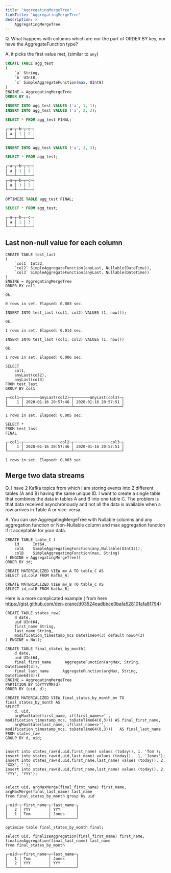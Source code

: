 ```yaml
---
title: "AggregatingMergeTree"
linkTitle: "AggregatingMergeTree"
description: >
    AggregatingMergeTree
---
```

Q. What happens with columns which are nor the part of ORDER BY key, nor have the AggregateFunction type?

A. it picks the first value met, (similar to `any`)

```sql
CREATE TABLE agg_test
(
    `a` String,
    `b` UInt8,
    `c` SimpleAggregateFunction(max, UInt8)
)
ENGINE = AggregatingMergeTree
ORDER BY a;

INSERT INTO agg_test VALUES ('a', 1, 1);
INSERT INTO agg_test VALUES ('a', 2, 2);

SELECT * FROM agg_test FINAL;

┌─a─┬─b─┬─c─┐
│ a │ 1 │ 2 │
└───┴───┴───┘

INSERT INTO agg_test VALUES ('a', 3, 3);

SELECT * FROM agg_test;

┌─a─┬─b─┬─c─┐
│ a │ 1 │ 2 │
└───┴───┴───┘
┌─a─┬─b─┬─c─┐
│ a │ 3 │ 3 │
└───┴───┴───┘

OPTIMIZE TABLE agg_test FINAL;

SELECT * FROM agg_test;

┌─a─┬─b─┬─c─┐
│ a │ 1 │ 3 │
└───┴───┴───┘
```

## Last non-null value for each column

```
CREATE TABLE test_last
(
    `col1` Int32,
    `col2` SimpleAggregateFunction(anyLast, Nullable(DateTime)),
    `col3` SimpleAggregateFunction(anyLast, Nullable(DateTime))
)
ENGINE = AggregatingMergeTree
ORDER BY col1

Ok.

0 rows in set. Elapsed: 0.003 sec.

INSERT INTO test_last (col1, col2) VALUES (1, now());

Ok.

1 rows in set. Elapsed: 0.014 sec.

INSERT INTO test_last (col1, col3) VALUES (1, now())

Ok.

1 rows in set. Elapsed: 0.006 sec.

SELECT
    col1,
    anyLast(col2),
    anyLast(col3)
FROM test_last
GROUP BY col1

┌─col1─┬───────anyLast(col2)─┬───────anyLast(col3)─┐
│    1 │ 2020-01-16 20:57:46 │ 2020-01-16 20:57:51 │
└──────┴─────────────────────┴─────────────────────┘

1 rows in set. Elapsed: 0.005 sec.

SELECT *
FROM test_last
FINAL

┌─col1─┬────────────────col2─┬────────────────col3─┐
│    1 │ 2020-01-16 20:57:46 │ 2020-01-16 20:57:51 │
└──────┴─────────────────────┴─────────────────────┘

1 rows in set. Elapsed: 0.003 sec.
```

## Merge two data streams

Q.  I have 2 Kafka topics from which I am storing events into 2 different tables (A and B) having the same unique ID. I want to create a single table that combines the data in tables A and B into one table C. The problem is that data received asynchronously and not all the data is available when a row arrives in Table A or vice-versa.

A. You can use AggregatingMergeTree with Nullable columns and any aggregation function or Non-Nullable column and max aggregation function if it acceptable for your data. 

```
CREATE TABLE table_C (
    id      Int64,
    colA    SimpleAggregatingFunction(any,Nullable(UInt32)),
    colB    SimpleAggregatingFunction(max, String)
) ENGINE = AggregatingMergeTree()
ORDER BY id;

CREATE MATERIALIZED VIEW mv_A TO table_C AS
SELECT id,colA FROM Kafka_A;

CREATE MATERIALIZED VIEW mv_B TO table_C AS
SELECT id,colB FROM Kafka_B;
```

Here is a more complicated example ( from here https://gist.github.com/den-crane/d03524eadbbce0bafa528101afa8f794)
```
CREATE TABLE states_raw(
    d date,
    uid UInt64,
    first_name String,
    last_name String,
    modification_timestamp_mcs DateTime64(3) default now64(3)
) ENGINE = Null;

CREATE TABLE final_states_by_month(
    d date,
    uid UInt64,
    final_first_name      AggregateFunction(argMax, String, DateTime64(3)),
    final_last_name      AggregateFunction(argMax, String, DateTime64(3)))
ENGINE = AggregatingMergeTree
PARTITION BY toYYYYMM(d)
ORDER BY (uid, d);

CREATE MATERIALIZED VIEW final_states_by_month_mv TO final_states_by_month AS
SELECT
    d, uid,
    argMaxState(first_name, if(first_name<>'', modification_timestamp_mcs, toDateTime64(0,3))) AS final_first_name,
    argMaxState(last_name, if(last_name<>'', modification_timestamp_mcs, toDateTime64(0,3)))   AS final_last_name
FROM states_raw
GROUP BY d, uid;


insert into states_raw(d,uid,first_name) values (today(), 1, 'Tom');
insert into states_raw(d,uid,last_name) values (today(),  1, 'Jones');
insert into states_raw(d,uid,first_name,last_name) values (today(), 2, 'XXX', '');
insert into states_raw(d,uid,first_name,last_name) values (today(), 2, 'YYY', 'YYY');


select uid, argMaxMerge(final_first_name) first_name, argMaxMerge(final_last_name) last_name 
from final_states_by_month group by uid

┌─uid─┬─first_name─┬─last_name─┐
│   2 │ YYY        │ YYY       │
│   1 │ Tom        │ Jones     │
└─────┴────────────┴───────────┘

optimize table final_states_by_month final;

select uid, finalizeAggregation(final_first_name) first_name, finalizeAggregation(final_last_name) last_name 
from final_states_by_month 

┌─uid─┬─first_name─┬─last_name─┐
│   1 │ Tom        │ Jones     │
│   2 │ YYY        │ YYY       │
└─────┴────────────┴───────────┘
```

